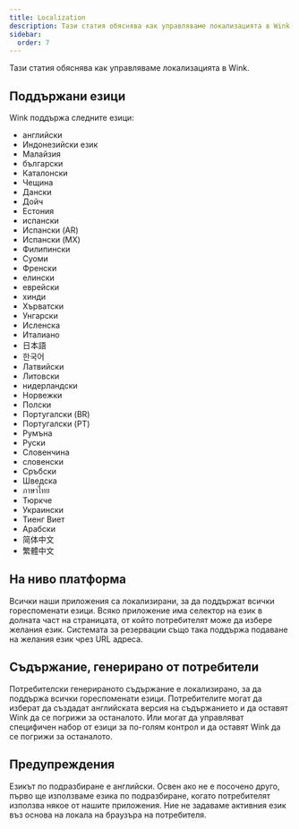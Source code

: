 ```yaml
---
title: Localization
description: Тази статия обяснява как управляваме локализацията в Wink.
sidebar:
  order: 7
---
```

Тази статия обяснява как управляваме локализацията в Wink.

## Поддържани езици

Wink поддържа следните езици:

* английски
* Индонезийски език
* Малайзия
* български
* Каталонски
* Чещина
* Дански
* Дойч
* Естония
* испански
* Испански (AR)
* Испански (MX)
* Филипински
* Суоми
* Френски
* елински
* еврейски
* хинди
* Хърватски
* Унгарски
* Исленска
* Италиано
* 日本語
* 한국어
* Латвийски
* Литовски
* нидерландски
* Норвежки
* Полски
* Португалски (BR)
* Португалски (PT)
* Румъна
* Руски
* Словенчина
* словенски
* Сръбски
* Шведска
* ภาษาไทย
* Тюркче
* Украински
* Тиенг Виет
* Арабски
* 简体中文
* 繁體中文

## На ниво платформа

Всички наши приложения са локализирани, за да поддържат всички гореспоменати езици. Всяко приложение има селектор на език в долната част на страницата, от който потребителят може да избере желания език. Системата за резервации също така поддържа подаване на желания език чрез URL адреса.

## Съдържание, генерирано от потребители

Потребителски генерираното съдържание е локализирано, за да поддържа всички гореспоменати езици. Потребителите могат да изберат да създадат английската версия на съдържанието и да оставят Wink да се погрижи за останалото. Или могат да управляват специфичен набор от езици за по-голям контрол и да оставят Wink да се погрижи за останалото.

## Предупреждения

Езикът по подразбиране е английски. Освен ако не е посочено друго, първо ще използваме езика по подразбиране, когато потребителят използва някое от нашите приложения. Ние не задаваме активния език въз основа на локала на браузъра на потребителя.

